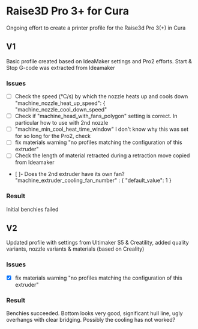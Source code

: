 # Raise3D Pro 3+ for Cura
Ongoing effort to create a printer profile for the Raise3d Pro 3(+) in Cura

## V1
Basic profile created based on IdeaMaker settings and Pro2 efforts. Start & Stop G-code was extracted from Ideamaker

### Issues 
- [ ] Check the speed (°C/s) by which the nozzle heats up and cools down 
   "machine_nozzle_heat_up_speed": {
   "machine_nozzle_cool_down_speed"
- [ ] Check if "machine_head_with_fans_polygon" setting is correct. In particular how to use with 2nd nozzle
- [ ] "machine_min_cool_heat_time_window" I don't know why this was set for so long for the Pro2, check      
- [ ] fix materials warning  "no profiles matching the configuration of this extruder"
- [ ] Check the length of material retracted during a retraction move copied from Ideamaker
- [ ]- Does the 2nd extruder have its own fan?  "machine_extruder_cooling_fan_number" : { "default_value": 1 }

### Result
Initial benchies failed

## V2
Updated profile with settings from Ultimaker S5 & Creatility, added quality variants, nozzle variants & materials (based on Creality)

### Issues 
- [X] fix materials warning  "no profiles matching the configuration of this extruder"

### Result
Benchies succeeded. Bottom looks very good, significant hull line, ugly overhangs with clear bridging. Possibly the cooling has not worked? 


